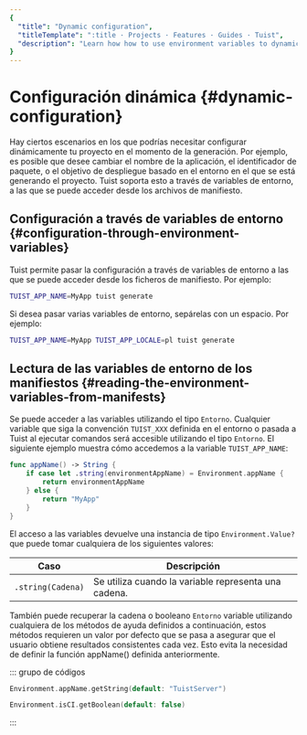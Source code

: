 ```yaml
---
{
  "title": "Dynamic configuration",
  "titleTemplate": ":title · Projects · Features · Guides · Tuist",
  "description": "Learn how how to use environment variables to dynamically configure your project."
}
---
```

# Configuración dinámica {#dynamic-configuration}

Hay ciertos escenarios en los que podrías necesitar configurar dinámicamente tu
proyecto en el momento de la generación. Por ejemplo, es posible que desee
cambiar el nombre de la aplicación, el identificador de paquete, o el objetivo
de despliegue basado en el entorno en el que se está generando el proyecto.
Tuist soporta esto a través de variables de entorno, a las que se puede acceder
desde los archivos de manifiesto.

## Configuración a través de variables de entorno {#configuration-through-environment-variables}

Tuist permite pasar la configuración a través de variables de entorno a las que
se puede acceder desde los ficheros de manifiesto. Por ejemplo:

```bash
TUIST_APP_NAME=MyApp tuist generate
```

Si desea pasar varias variables de entorno, sepárelas con un espacio. Por
ejemplo:

```bash
TUIST_APP_NAME=MyApp TUIST_APP_LOCALE=pl tuist generate
```

## Lectura de las variables de entorno de los manifiestos {#reading-the-environment-variables-from-manifests}

Se puede acceder a las variables utilizando el tipo
<LocalizedLink href="/references/project-description/enums/environment">`Entorno`</LocalizedLink>.
Cualquier variable que siga la convención `TUIST_XXX` definida en el entorno o
pasada a Tuist al ejecutar comandos será accesible utilizando el tipo `Entorno`.
El siguiente ejemplo muestra cómo accedemos a la variable `TUIST_APP_NAME`:

```swift
func appName() -> String {
    if case let .string(environmentAppName) = Environment.appName {
        return environmentAppName
    } else {
        return "MyApp"
    }
}
```

El acceso a las variables devuelve una instancia de tipo `Environment.Value?`
que puede tomar cualquiera de los siguientes valores:

| Caso              | Descripción                                          |
| ----------------- | ---------------------------------------------------- |
| `.string(Cadena)` | Se utiliza cuando la variable representa una cadena. |

También puede recuperar la cadena o booleano `Entorno` variable utilizando
cualquiera de los métodos de ayuda definidos a continuación, estos métodos
requieren un valor por defecto que se pasa a asegurar que el usuario obtiene
resultados consistentes cada vez. Esto evita la necesidad de definir la función
appName() definida anteriormente.

::: grupo de códigos

```swift [String]
Environment.appName.getString(default: "TuistServer")
```

```swift [Boolean]
Environment.isCI.getBoolean(default: false)
```
:::

